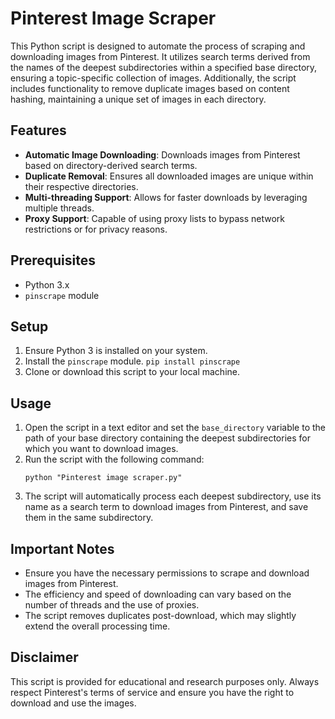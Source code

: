 # Pinterest Image Scraper

This Python script is designed to automate the process of scraping and downloading images from Pinterest. It utilizes search terms derived from the names of the deepest subdirectories within a specified base directory, ensuring a topic-specific collection of images. Additionally, the script includes functionality to remove duplicate images based on content hashing, maintaining a unique set of images in each directory.

## Features

- **Automatic Image Downloading**: Downloads images from Pinterest based on directory-derived search terms.
- **Duplicate Removal**: Ensures all downloaded images are unique within their respective directories.
- **Multi-threading Support**: Allows for faster downloads by leveraging multiple threads.
- **Proxy Support**: Capable of using proxy lists to bypass network restrictions or for privacy reasons.

## Prerequisites

- Python 3.x
- `pinscrape` module

## Setup

1. Ensure Python 3 is installed on your system.
2. Install the `pinscrape` module. `pip install pinscrape`
3. Clone or download this script to your local machine.

## Usage

1. Open the script in a text editor and set the `base_directory` variable to the path of your base directory containing the deepest subdirectories for which you want to download images.
2. Run the script with the following command:
    ```shell
    python "Pinterest image scraper.py"
    ```
3. The script will automatically process each deepest subdirectory, use its name as a search term to download images from Pinterest, and save them in the same subdirectory.

## Important Notes

- Ensure you have the necessary permissions to scrape and download images from Pinterest.
- The efficiency and speed of downloading can vary based on the number of threads and the use of proxies.
- The script removes duplicates post-download, which may slightly extend the overall processing time.

## Disclaimer

This script is provided for educational and research purposes only. Always respect Pinterest's terms of service and ensure you have the right to download and use the images.
